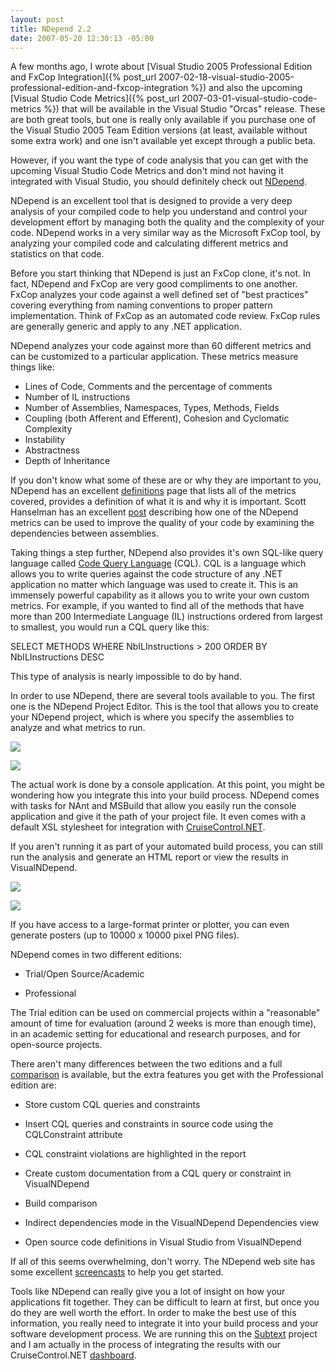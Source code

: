 ```yaml
---
layout: post
title: NDepend 2.2
date: 2007-05-20 12:30:13 -05:00
---
```


A few months ago, I wrote about [Visual Studio 2005 Professional Edition and FxCop Integration]({% post_url 2007-02-18-visual-studio-2005-professional-edition-and-fxcop-integration %}) and also the upcoming [Visual Studio Code Metrics]({% post_url 2007-03-01-visual-studio-code-metrics %}) that will be available in the Visual Studio "Orcas" release. These are both great tools, but one is really only available if you purchase one of the Visual Studio 2005 Team Edition versions (at least, available without some extra work) and one isn't available yet except through a public beta.

However, if you want the type of code analysis that you can get with the upcoming Visual Studio Code Metrics and don't mind not having it integrated with Visual Studio, you should definitely check out [NDepend](http://www.ndepend.com/Default.aspx).

NDepend is an excellent tool that is designed to provide a very deep analysis of your compiled code to help you understand and control your development effort by managing both the quality and the complexity of your code. NDepend works in a very similar way as the Microsoft FxCop tool, by analyzing your compiled code and calculating different metrics and statistics on that code. 

Before you start thinking that NDepend is just an FxCop clone, it's not. In fact, NDepend and FxCop are very good compliments to one another. FxCop analyzes your code against a well defined set of "best practices" covering everything from naming conventions to proper pattern implementation. Think of FxCop as an automated code review. FxCop rules are generally generic and apply to any .NET application.

NDepend analyzes your code against more than 60 different metrics and can be customized to a particular application. These metrics measure things like:

*   Lines of Code, Comments and the percentage of comments  
*   Number of IL instructions  
*   Number of Assemblies, Namespaces, Types, Methods, Fields  
*   Coupling (both Afferent and Efferent), Cohesion and Cyclomatic Complexity  
*   Instability  
*   Abstractness  
*   Depth of Inheritance 

If you don't know what some of these are or why they are important to you, NDepend has an excellent [definitions](http://www.ndepend.com/Metrics.aspx "http://www.ndepend.com/Metrics.aspx") page that lists all of the metrics covered, provides a definition of what it is and why it is important. Scott Hanselman has an excellent [post](http://www.hanselman.com/blog/ExitingTheZoneOfPainStaticAnalysisWithNDepend.aspx "Exiting The Zone of Pain - Static Analysis with NDepend") describing how one of the NDepend metrics can be used to improve the quality of your code by examining the dependencies between assemblies.

Taking things a step further, NDepend also provides it's own SQL-like query language called [Code Query Language](http://www.ndepend.com/CQL.htm) (CQL). CQL is a language which allows you to write queries against the code structure of any .NET application no matter which language was used to create it. This is an immensely powerful capability as it allows you to write your own custom metrics. For example, if you wanted to find all of the methods that have more than 200 Intermediate Language (IL) instructions ordered from largest to smallest, you would run a CQL query like this:
 <div class="dropshadow code"> <div class="innerbox">

<span class="kwrd">SELECT METHODS WHERE</span> NbILInstructions > 200 <span class="kwrd">ORDER BY</span> NbILInstructions <span class="kwrd">DESC</span>
</div></div>  

This type of analysis is nearly impossible to do by hand.

In order to use NDepend, there are several tools available to you. The first one is the NDepend Project Editor. This is the tool that allows you to create your NDepend project, which is where you specify the assemblies to analyze and what metrics to run.

![](http://www.ndepend.com/Res/NDependProjectBig1.PNG)

![](http://www.ndepend.com/Res/NDependProjectBig2.PNG)

The actual work is done by a console application. At this point, you might be wondering how you integrate this into your build process. NDepend comes with tasks for NAnt and MSBuild that allow you easily run the console application and give it the path of your project file. It even comes with a default XSL stylesheet for integration with [CruiseControl.NET](http://confluence.public.thoughtworks.org/display/CCNETCOMM).

If you aren't running it as part of your automated build process, you can still run the analysis and generate an HTML report or view the results in VisualNDepend. 

![](http://www.ndepend.com/Res/VisualNDependBig3.PNG)

![](http://www.ndepend.com/Res/VisualNDependBig1.PNG)

If you have access to a large-format printer or plotter, you can even generate posters (up to 10000 x 10000 pixel PNG files).

NDepend comes in two different editions: 

*   Trial/Open Source/Academic 

*   Professional


The Trial edition can be used on commercial projects within a "reasonable" amount of time for evaluation (around 2 weeks is more than enough time), in an academic setting for educational and research purposes, and for open-source projects.

There aren't many differences between the two editions and a full [comparison](http://www.ndepend.com/Editions.aspx) is available, but the extra features you get with the Professional edition are:

*   Store custom CQL queries and constraints 

*   Insert CQL queries and constraints in source code using the CQLConstraint attribute 

*   CQL constraint violations are highlighted in the report 

*   Create custom documentation from a CQL query or constraint in VisualNDepend 

*   Build comparison 

*   Indirect dependencies mode in the VisualNDepend Dependencies view 

*   Open source code definitions in Visual Studio from VisualNDepend


If all of this seems overwhelming, don't worry. The NDepend web site has some excellent [screencasts](http://www.ndepend.com/GettingStarted.aspx) to help you get started.

Tools like NDepend can really give you a lot of insight on how your applications fit together. They can be difficult to learn at first, but once you do they are well worth the effort. In order to make the best use of this information, you really need to integrate it into your build process and your software development process. We are running this on the [Subtext](http://subtextproject.com/) project and I am actually in the process of integrating the results with our CruiseControl.NET [dashboard](http://build.subtextproject.com).
